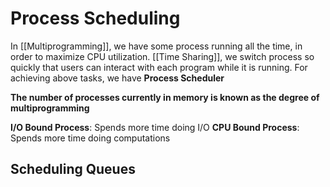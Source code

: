 # Process Scheduling
In [[Multiprogramming]], we have some process running all the time, in order to maximize CPU utilization.
[[Time Sharing]], we switch process so quickly that users can interact with each program while it is running.
For achieving above tasks, we have **Process Scheduler**

**The number of processes currently in memory is known as the degree of multiprogramming**

**I/O Bound Process**: Spends more time doing I/O
**CPU Bound Process**: Spends more time doing computations


## Scheduling Queues

